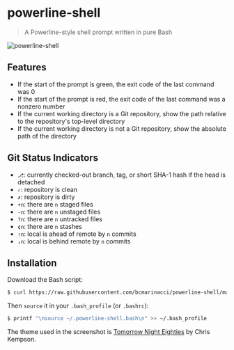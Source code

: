 # powerline-shell

> A Powerline-style shell prompt written in pure Bash

![powerline-shell](https://raw.githubusercontent.com/bcmarinacci/powerline-shell/master/powerline-shell.png)

## Features

- If the start of the prompt is green, the exit code of the last command was 0
- If the start of the prompt is red, the exit code of the last command was a nonzero number
- If the current working directory is a Git repository, show the path relative to the repository's top-level directory
- If the current working directory is not a Git repository, show the absolute path of the directory

## Git Status Indicators

- `⎇`: currently checked-out branch, tag, or short SHA-1 hash if the head is detached
- `✓`: repository is clean
- `✗`: repository is dirty
- `+n`: there are `n` staged files
- `-n`: there are `n` unstaged files
- `?n`: there are `n` untracked files
- `¢n`: there are `n` stashes
- `⇡n`: local is ahead of remote by `n` commits
- `⇣n`: local is behind remote by `n` commits

## Installation

Download the Bash script:

```bash
$ curl https://raw.githubusercontent.com/bcmarinacci/powerline-shell/master/powerline-shell.bash > ~/.powerline-shell.bash
```

Then `source` it in your `.bash_profile` (or `.bashrc`):

```bash
$ printf "\nsource ~/.powerline-shell.bash\n" >> ~/.bash_profile
```

The theme used in the screenshot is [Tomorrow Night Eighties](https://github.com/chriskempson/tomorrow-theme/blob/master/OS%20X%20Terminal/Tomorrow%20Night%20Eighties.terminal) by Chris Kempson.
